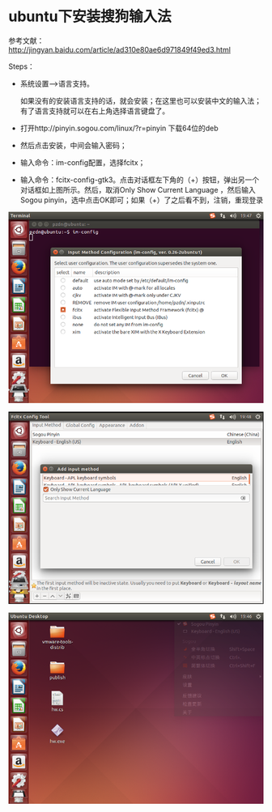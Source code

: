 # ubuntu下安装搜狗输入法

参考文献：http://jingyan.baidu.com/article/ad310e80ae6d971849f49ed3.html 

Steps：

- 系统设置-->语言支持。
  
  如果没有的安装语言支持的话，就会安装；在这里也可以安装中文的输入法；有了语言支持就可以在右上角选择语言键盘了。
- 打开http://pinyin.sogou.com/linux/?r=pinyin  下载64位的deb
- 然后点击安装，中间会输入密码；
- 输入命令：im-config配置，选择fcitx；
- 输入命令：fcitx-config-gtk3。点击对话框左下角的（+）按钮，弹出另一个对话框如上图所示。然后，取消Only Show Current Language ，然后输入Sogou pinyin，选中点击OK即可；如果（+）了之后看不到，注销，重现登录

![](/assets/sougou1.png)

![](/assets/sougou2.png)

![](/assets/sougou3.png)

